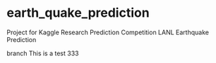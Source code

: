 # earth_quake_prediction
Project for Kaggle Research Prediction Competition LANL Earthquake Prediction

branch
This is a test 333
